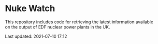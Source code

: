 # Nuke Watch

This repository includes code for retrieving the latest information available on the output of EDF nuclear power plants in the UK.

Last updated: 2021-07-10 17:12